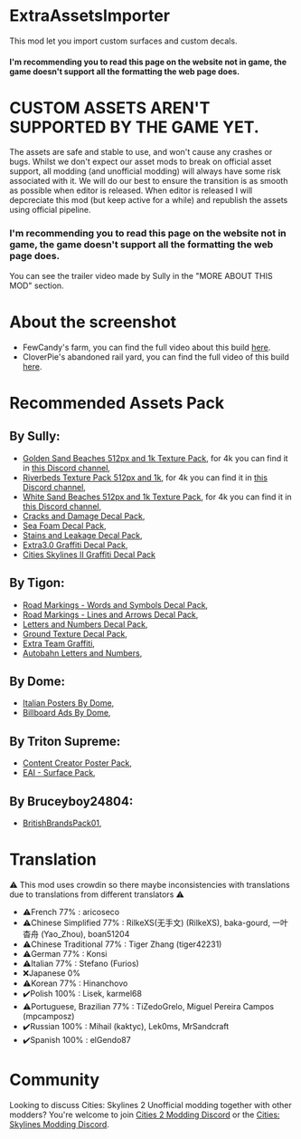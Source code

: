 ﻿# ExtraAssetsImporter
This mod let you import custom surfaces and custom decals.

#### I'm recommending you to read this page on the website not in game, the game doesn't support all the formatting the web page does.

# CUSTOM ASSETS AREN'T SUPPORTED BY THE GAME YET.
The assets are safe and stable to use, and won't cause any crashes or bugs. Whilst we don't expect our asset mods to break on official asset support, all modding (and unofficial modding) will always have some risk associated with it. We will do our best to ensure the transition is as smooth as possible when editor is released. When editor is released I will depcreciate this mod (but keep active for a while) and republish the assets using official pipeline.

### I'm recommending you to read this page on the website not in game, the game doesn't support all the formatting the web page does.

You can see the trailer video made by Sully in the "MORE ABOUT THIS MOD" section.

# About the screenshot
- FewCandy's farm, you can find the full video about this build [here](https://www.youtube.com/watch?v=Z_Fp8JWzQXg).
- CloverPie's abandoned rail yard, you can find the full video of this build [here](https://www.youtube.com/watch?v=gOj35sN7DI8).

# Recommended Assets Pack
## By Sully:
- [Golden Sand Beaches 512px and 1k Texture Pack](https://mods.paradoxplaza.com/mods/80864/Windows), for 4k you can find it in [this Discord channel](https://discord.com/channels/1024242828114673724/1239332949657391175),
- [Riverbeds Texture Pack 512px and 1k](https://mods.paradoxplaza.com/mods/80758/Windows), for 4k you can find it in [this Discord channel](https://discord.com/channels/1024242828114673724/1239330193764778065),
- [White Sand Beaches 512px and 1k Texture Pack](https://mods.paradoxplaza.com/mods/80867/Windows), for 4k you can find it in [this Discord channel](https://discord.com/channels/1024242828114673724/1239334472868954174),
- [Cracks and Damage Decal Pack](https://mods.paradoxplaza.com/mods/80583/Windows),
- [Sea Foam Decal Pack](https://mods.paradoxplaza.com/mods/80585/Windows),
- [Stains and Leakage Decal Pack](https://mods.paradoxplaza.com/mods/80584/Windows),
- [Extra3.0 Graffiti Decal Pack](https://mods.paradoxplaza.com/mods/80578/Windows),
- [Cities Skylines II Graffiti Decal Pack](https://mods.paradoxplaza.com/mods/80582/Windows)
## By Tigon:
- [Road Markings - Words and Symbols Decal Pack](https://mods.paradoxplaza.com/mods/80537/Windows),
- [Road Markings - Lines and Arrows Decal Pack](https://mods.paradoxplaza.com/mods/80534/Windows),
- [Letters and Numbers Decal Pack](https://mods.paradoxplaza.com/mods/80536/Windows),
- [Ground Texture Decal Pack](https://mods.paradoxplaza.com/mods/80538/Windows),
- [Extra Team Graffiti](https://mods.paradoxplaza.com/mods/80540/Windows),
- [Autobahn Letters and Numbers](https://mods.paradoxplaza.com/mods/80539/Windows),
## By Dome:
- [Italian Posters By Dome](https://mods.paradoxplaza.com/mods/80580/Windows),
- [Billboard Ads By Dome](https://mods.paradoxplaza.com/mods/80570/Windows),
## By Triton Supreme:
- [Content Creator Poster Pack](https://mods.paradoxplaza.com/mods/80547/Windows),
- [EAI - Surface Pack](https://mods.paradoxplaza.com/mods/80530/Windows),
## By Bruceyboy24804:
- [BritishBrandsPack01](https://mods.paradoxplaza.com/mods/80541/Windows),

# Translation
⚠️ This mod uses crowdin so there maybe inconsistencies with translations due to translations from different translators ⚠️
- ⚠️French 77% : aricoseco
- ⚠️Chinese Simplified 77% : RilkeXS(无手文) (RilkeXS), baka-gourd, 一叶杳舟 (Yao_Zhou), boan51204
- ⚠️Chinese Traditional 77% : Tiger Zhang (tiger42231)
- ⚠️German 77% : Konsi
- ⚠️Italian 77% : Stefano (Furios)
- ❌Japanese 0%
- ⚠️Korean 77% : Hinanchovo
- ✔️Polish 100% : Lisek, karmel68
- ⚠️Portuguese, Brazilian 77% : TiZedoGrelo, Miguel Pereira Campos (mpcamposz) 
- ✔️Russian 100% : Mihail (kaktyc), Lek0ms, MrSandcraft
- ✔️Spanish 100% : elGendo87

# Community
Looking to discuss Cities: Skylines 2 Unofficial modding together with other modders? You're welcome to join [Cities 2 Modding Discord](https://discord.gg/vd7HXnpPJf) or the [Cities: Skylines Modding Discord](https://discord.gg/27CVdGFA47).
